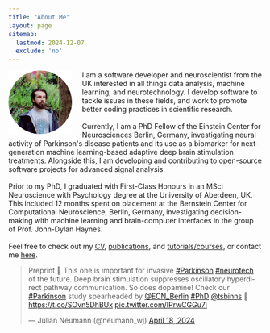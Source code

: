 ```yaml
---
title: "About Me"
layout: page
sitemap:
  lastmod: 2024-12-07
  exclude: 'no'
---
```


<!--
<div class="alert">
  <span style="display: inline-block; text-align: center;">
    For the intended experience,<br>please use Google Chrome.
  </span>
  <button class="closebtn" onclick="this.parentElement.style.display='none';">Close</button>
</div>
-->

<!-- Profile picture -->
<img class="ProfilePic" height="auto" style="float: left; margin-right: 20px;" src="/assets/images/ProfilePic_2.jpg">


<!-- Main website description/introduction -->
<p class="p">I am a software developer and neuroscientist from the UK interested in all things data analysis, machine learning, and neurotechnology. I develop software to tackle issues in these fields, and work to promote better coding practices in scientific research.<br>
<br>
Currently, I am a PhD Fellow of the Einstein Center for Neurosciences Berlin, Germany, investigating neural activity of Parkinson's disease patients and its use as a biomarker for next-generation machine learning-based adaptive deep brain stimulation treatments. Alongside this, I am developing and contributing to open-source software projects for advanced signal analysis.<br>
<br>
Prior to my PhD, I graduated with First-Class Honours in an MSci Neuroscience with Psychology degree at the University of Aberdeen, UK. This included 12 months spent on placement at the Bernstein Center for Computational Neuroscience, Berlin, Germany, investigating decision-making with machine learning and brain-computer interfaces in the group of Prof. John-Dylan Haynes.<br>
<br>
Feel free to check out my <a href="/CV">CV</a>, <a href="/publications">publications</a>, and <a href="/tutorials-courses">tutorials/courses</a>, or contact me <a href="/contact-links">here</a>.</p>


<!-- Twitter highlights -->
<div class="ShowOnWideScreen">
    <blockquote class="twitter-tweet"><p lang="en" dir="ltr">Preprint 🚨 This one is important for invasive <a href="https://twitter.com/hashtag/Parkinson?src=hash&amp;ref_src=twsrc%5Etfw">#Parkinson</a> <a href="https://twitter.com/hashtag/neurotech?src=hash&amp;ref_src=twsrc%5Etfw">#neurotech</a> of the future. Deep brain stimulation suppresses oscillatory hyperdirect pathway communication. So does dopamine! Check our <a href="https://twitter.com/hashtag/Parkinson?src=hash&amp;ref_src=twsrc%5Etfw">#Parkinson</a> study spearheaded by <a href="https://twitter.com/ECN_Berlin?ref_src=twsrc%5Etfw">@ECN_Berlin</a> <a href="https://twitter.com/hashtag/PhD?src=hash&amp;ref_src=twsrc%5Etfw">#PhD</a> <a href="https://twitter.com/tsbinns?ref_src=twsrc%5Etfw">@tsbinns</a> 🧵<a href="https://t.co/SOvn5DhBUx">https://t.co/SOvn5DhBUx</a> <a href="https://t.co/IPrwCGGu7i">pic.twitter.com/IPrwCGGu7i</a></p>&mdash; Julian Neumann (@neumann_wj) <a href="https://twitter.com/neumann_wj/status/1780974296661188776?ref_src=twsrc%5Etfw">April 18, 2024</a></blockquote> <script async src="https://platform.twitter.com/widgets.js" charset="utf-8"></script>
</div>
<div class="ShowOnThinScreen">
    <blockquote class="twitter-tweet"><p lang="en" dir="ltr">Preprint 🚨 This one is important for invasive <a href="https://twitter.com/hashtag/Parkinson?src=hash&amp;ref_src=twsrc%5Etfw">#Parkinson</a> <a href="https://twitter.com/hashtag/neurotech?src=hash&amp;ref_src=twsrc%5Etfw">#neurotech</a> of the future. Deep brain stimulation suppresses oscillatory hyperdirect pathway communication. So does dopamine! Check our <a href="https://twitter.com/hashtag/Parkinson?src=hash&amp;ref_src=twsrc%5Etfw">#Parkinson</a> study spearheaded by <a href="https://twitter.com/ECN_Berlin?ref_src=twsrc%5Etfw">@ECN_Berlin</a> <a href="https://twitter.com/hashtag/PhD?src=hash&amp;ref_src=twsrc%5Etfw">#PhD</a> <a href="https://twitter.com/tsbinns?ref_src=twsrc%5Etfw">@tsbinns</a> 🧵<a href="https://t.co/SOvn5DhBUx">https://t.co/SOvn5DhBUx</a> <a href="https://t.co/IPrwCGGu7i">pic.twitter.com/IPrwCGGu7i</a></p>&mdash; Julian Neumann (@neumann_wj) <a href="https://twitter.com/neumann_wj/status/1780974296661188776?ref_src=twsrc%5Etfw">April 18, 2024</a></blockquote> <script async src="https://platform.twitter.com/widgets.js" charset="utf-8"></script>
</div>


<script src="https://platform.twitter.com/widgets.js" charset="utf-8"></script>

<style>
  @media (max-width: 575.99px) {
    .ShowOnWideScreen {
        display: none;
    }
    .ShowOnThinScreen {
        display: initial;
    }
    .ProfilePic {
        width: 40%;
    }
  }

  @media (min-width: 576px) {
    .ShowOnWideScreen {
        display: initial;
    }
    .ShowOnThinScreen {
        display: none;
    }
    .ProfilePic {
        width: 25%;
    }

    .twitter-tweet-rendered{
        display: inline-block !important;
        width: 100% !important;
        margin-left: 1% !important;
        margin-right: 1% !important;
        margin-top: 1% !important;
        margin-bottom: 1% !important;
    }

    #twitter-widget-0,#twitter-widget-1{width: 100% !important;}

    .twitterwidget::shadow .SummaryCard-content *{white-space: normal !important;}
    .twitterwidget::shadow .resize-sensor{
        display: none !important;
        width: 0px !important;
        overflow: hidden !important;
      }
  }
</style>



<!--
<script>
  /*
  // For animating the closing of the alert box //
  // Get all elements with class="closebtn"
  var close = document.getElementsByClassName("closebtn");
  var i;
  // Loop through all close buttons
  for (i = 0; i < close.length; i++) {
  // When someone clicks on a close button
  close[i].onclick = function(){
      // Get the parent of <span class="closebtn"> (<div class="alert">)
      var div = this.parentElement;
      // Set the opacity of div to 0 (transparent)
      div.style.opacity = "0";
      // Hide the div after 600ms (the same amount of milliseconds it takes to fade out)
      setTimeout(function(){ div.style.display = "none"; }, 600);
  }
  }
  */
</script>
-->